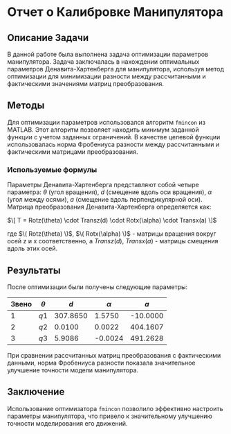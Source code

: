 # Отчет о Калибровке Манипулятора

## Описание Задачи
В данной работе была выполнена задача оптимизации параметров манипулятора. Задача заключалась в нахождении оптимальных параметров Денавита-Хартенберга для манипулятора, используя метод оптимизации для минимизации разности между рассчитанными и фактическими значениями матриц преобразования.

## Методы
Для оптимизации параметров использовался алгоритм `fmincon` из MATLAB. Этот алгоритм позволяет находить минимум заданной функции с учетом заданных ограничений. В качестве целевой функции использовалась норма Фробениуса разности между рассчитанными и фактическими матрицами преобразования.

### Используемые формулы
Параметры Денавита-Хартенберга представляют собой четыре параметра: $`\theta`$ (угол вращения), $`d`$ (смещение вдоль оси вращения), $`\alpha`$ (угол между осями), $`a`$ (смещение вдоль перпендикулярной оси). Матрица преобразования Денавита-Хартенберга определяется как:

$`\[ T = Rotz(\theta) \cdot Transz(d) \cdot Rotx(\alpha) \cdot Transx(a) \]`$

где $`\( Rotz(\theta) \)`$, $`\( Rotx(\alpha) \)`$ - матрицы вращения вокруг осей z и x соответственно, а $` Transz(d) `$, $` Transx(a) `$ - матрицы смещения вдоль этих осей.

## Результаты
После оптимизации были получены следующие параметры:

| Звено | $`\theta `$ | $`d`$ | $`\alpha`$ | $`a`$    |
|-------|-------------|-------|------------|----------|
| 1     | $`q1`$      | 307.8650 | 1.5750     | -10.0000 |
| 2     | $`q2`$      | 0.0100 | 0.0022     | 404.1607 |
| 3     | $`q3`$      | 5.9086 | -0.0024    | 491.2628 |

При сравнении рассчитанных матриц преобразования с фактическими данными, норма Фробениуса разности показала значительное улучшение точности модели манипулятора.

## Заключение
Использование оптимизатора `fmincon` позволило эффективно настроить параметры манипулятора, что привело к значительному улучшению точности моделирования его движений.
